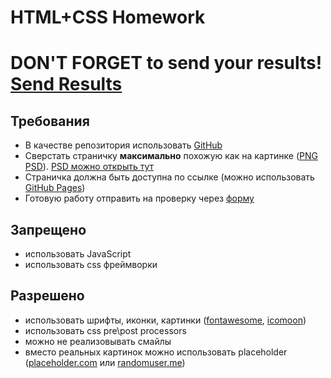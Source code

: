# HTML+CSS Homework

# DON'T FORGET to send your results! [Send Results](https://goo.gl/forms/AhDP2YQQ7SziByeU2)

## Требования

* В качестве репозитория использовать [GitHub](http://github.com/)
* Сверстать страничку **максимально** похожую как на картинке ([PNG](https://drive.google.com/file/d/1oa7Zfbe185Disa39SkAj_CQFZ8hkc61z/view?usp=sharing) [PSD](https://drive.google.com/file/d/1BGc20_5aLkqWEVHzBKhgoe_CiqA7e7yj/view?usp=sharing)). [PSD можно открыть тут](https://www.photopea.com/)
* Страничка должна быть доступна по ссылке (можно использовать [GitHub Pages](https://help.github.com/articles/configuring-a-publishing-source-for-github-pages/))
* Готовую работу отправить на проверку через [форму](https://goo.gl/forms/AhDP2YQQ7SziByeU2)

## Запрещено

* использовать JavaScript
* использовать css фреймворки

## Разрешено

* использовать шрифты, иконки, картинки ([fontawesome](https://fontawesome.com/), [icomoon](https://icomoon.io/))
* использовать css pre\post processors
* можно не реализовывать смайлы
* вместо реальных картинок можно использовать placeholder ([placeholder.com](https://placeholder.com/) или [randomuser.me](https://randomuser.me/photos))
